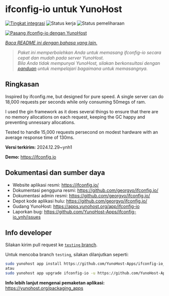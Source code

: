 <!--
N.B.: README ini dibuat secara otomatis oleh <https://github.com/YunoHost/apps/tree/master/tools/readme_generator>
Ini TIDAK boleh diedit dengan tangan.
-->

# ifconfig-io untuk YunoHost

[![Tingkat integrasi](https://apps.yunohost.org/badge/integration/ifconfig-io)](https://ci-apps.yunohost.org/ci/apps/ifconfig-io/)
![Status kerja](https://apps.yunohost.org/badge/state/ifconfig-io)
![Status pemeliharaan](https://apps.yunohost.org/badge/maintained/ifconfig-io)

[![Pasang ifconfig-io dengan YunoHost](https://install-app.yunohost.org/install-with-yunohost.svg)](https://install-app.yunohost.org/?app=ifconfig-io)

*[Baca README ini dengan bahasa yang lain.](./ALL_README.md)*

> *Paket ini memperbolehkan Anda untuk memasang ifconfig-io secara cepat dan mudah pada server YunoHost.*  
> *Bila Anda tidak mempunyai YunoHost, silakan berkonsultasi dengan [panduan](https://yunohost.org/install) untuk mempelajari bagaimana untuk memasangnya.*

## Ringkasan

Inspired by ifconfig.me, but designed for pure speed. A single server can do 18,000 requests per seconds while only consuming 50megs of ram.

I used the gin framework as it does several things to ensure that there are no memory allocations on each request, keeping the GC happy and preventing unnessary allocations.

Tested to handle 15,000 requests persecond on modest hardware with an average response time of 130ms.


**Versi terkirim:** 2024.12.29~ynh1

**Demo:** <https://ifconfig.io>
## Dokumentasi dan sumber daya

- Website aplikasi resmi: <https://ifconfig.io/>
- Dokumentasi pengguna resmi: <https://github.com/georgyo/ifconfig.io/>
- Dokumentasi admin resmi: <https://github.com/georgyo/ifconfig.io/>
- Depot kode aplikasi hulu: <https://github.com/georgyo/ifconfig.io/>
- Gudang YunoHost: <https://apps.yunohost.org/app/ifconfig-io>
- Laporkan bug: <https://github.com/YunoHost-Apps/ifconfig-io_ynh/issues>

## Info developer

Silakan kirim pull request ke [`testing` branch](https://github.com/YunoHost-Apps/ifconfig-io_ynh/tree/testing).

Untuk mencoba branch `testing`, silakan dilanjutkan seperti:

```bash
sudo yunohost app install https://github.com/YunoHost-Apps/ifconfig-io_ynh/tree/testing --debug
atau
sudo yunohost app upgrade ifconfig-io -u https://github.com/YunoHost-Apps/ifconfig-io_ynh/tree/testing --debug
```

**Info lebih lanjut mengenai pemaketan aplikasi:** <https://yunohost.org/packaging_apps>
